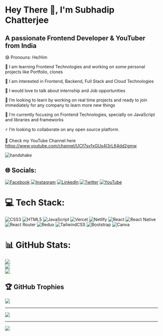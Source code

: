 # Hey There 👋, I'm Subhadip Chatterjee

## A passionate Frontend Developer & YouTuber from India

😄 Pronouns: He/Him

🔭 I am learning Frontend Technologies and working on some personal projects like Portfolio, clones

👯 I am interested in Frontend, Backend, Full Stack and Cloud Technologies

🤝 I would love to talk about internship and Job opportunities

🌱 I’m looking to learn by working on real time projects and ready to join immediately for any company to learn more new things

💬 I'm currently focusing on Frontend Technologies, specially on JavaScript and libraries and frameworks

⚡ I’m looking to collaborate on any open source platform.

💬 Check my YouTube Channel here https://www.youtube.com/channel/UCf7svfxGUs4I3rL64dd2gmw


![handshake](https://user-images.githubusercontent.com/50038188/210223714-596ff4e6-1339-436f-84c0-2a1f149c1e1b.gif)


## 🌐 Socials:
[![Facebook](https://img.shields.io/badge/Facebook-%231877F2.svg?logo=Facebook&logoColor=white)](https://facebook.com/subhadip.chatterjee.9) [![Instagram](https://img.shields.io/badge/Instagram-%23E4405F.svg?logo=Instagram&logoColor=white)](https://instagram.com/subhadip_chatterjee_1990) [![LinkedIn](https://img.shields.io/badge/LinkedIn-%230077B5.svg?logo=linkedin&logoColor=white)](https://linkedin.com/in/subhadip-chatterjee) [![Twitter](https://img.shields.io/badge/Twitter-%231DA1F2.svg?logo=Twitter&logoColor=white)](https://twitter.com/subhaspecial) [![YouTube](https://img.shields.io/badge/YouTube-%23FF0000.svg?logo=YouTube&logoColor=white)](https://www.youtube.com/channel/UCf7svfxGUs4I3rL64dd2gmw) 

# 💻 Tech Stack:
![CSS3](https://img.shields.io/badge/css3-%231572B6.svg?style=flat&logo=css3&logoColor=white) ![HTML5](https://img.shields.io/badge/html5-%23E34F26.svg?style=flat&logo=html5&logoColor=white) ![JavaScript](https://img.shields.io/badge/javascript-%23323330.svg?style=flat&logo=javascript&logoColor=%23F7DF1E) ![Vercel](https://img.shields.io/badge/vercel-%23000000.svg?style=flat&logo=vercel&logoColor=white) ![Netlify](https://img.shields.io/badge/netlify-%23000000.svg?style=flat&logo=netlify&logoColor=#00C7B7) ![React](https://img.shields.io/badge/react-%2320232a.svg?style=flat&logo=react&logoColor=%2361DAFB) ![React Native](https://img.shields.io/badge/react_native-%2320232a.svg?style=flat&logo=react&logoColor=%2361DAFB) ![React Router](https://img.shields.io/badge/React_Router-CA4245?style=flat&logo=react-router&logoColor=white) ![Redux](https://img.shields.io/badge/redux-%23593d88.svg?style=flat&logo=redux&logoColor=white) ![TailwindCSS](https://img.shields.io/badge/tailwindcss-%2338B2AC.svg?style=flat&logo=tailwind-css&logoColor=white) ![Bootstrap](https://img.shields.io/badge/bootstrap-%23563D7C.svg?style=flat&logo=bootstrap&logoColor=white) ![Canva](https://img.shields.io/badge/Canva-%2300C4CC.svg?style=flat&logo=Canva&logoColor=white)

# 📊 GitHub Stats:
![](https://github-readme-stats.vercel.app/api?username=Subhadip90&theme=dark&hide_border=false&include_all_commits=false&count_private=false)<br/>
![](https://github-readme-streak-stats.herokuapp.com/?user=Subhadip90&theme=dark&hide_border=false)<br/>
![](https://github-readme-stats.vercel.app/api/top-langs/?username=Subhadip90&theme=dark&hide_border=false&include_all_commits=false&count_private=false&layout=compact)


## 🏆 GitHub Trophies
![](https://github-profile-trophy.vercel.app/?username=Subhadip90&theme=radical&no-frame=false&no-bg=true&margin-w=4)

---
[![](https://visitcount.itsvg.in/api?id=Subhadip90&icon=0&color=0)](https://visitcount.itsvg.in)

<!-- Proudly created with GPRM ( https://gprm.itsvg.in ) -->

---
[![](https://visitcount.itsvg.in/api?id=Subhadip90&icon=0&color=0)](https://visitcount.itsvg.in)

<!-- Proudly created with GPRM ( https://gprm.itsvg.in ) -->
